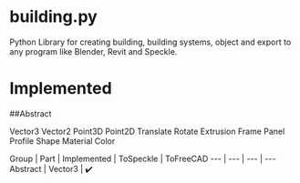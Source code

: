 # building.py
Python Library for creating building, building systems, object and export to any program like Blender, Revit and Speckle.

# Implemented

##Abstract

Vector3
Vector2
Point3D
Point2D
Translate
Rotate
Extrusion
Frame
Panel
Profile
Shape
Material
Color

Group | Part | Implemented | ToSpeckle | ToFreeCAD 
--- | --- | --- | --- 
Abstract | Vector3 | :heavy_check_mark: 

